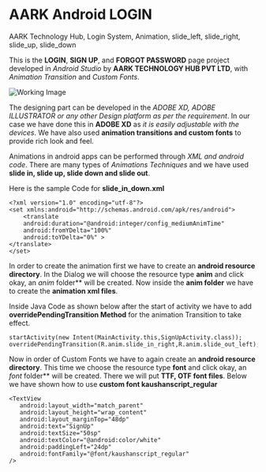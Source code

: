 # AARK Android LOGIN
AARK Technology Hub, Login System, Animation, slide_left, slide_right, slide_up, slide_down 

This is the **LOGIN**, **SIGN UP**, and **FORGOT PASSWORD** page project developed in *Android Studio* by **AARK TECHNOLOGY HUB PVT LTD**,
with *Animation Transition* and *Custom Fonts*.

![Working Image](http://aarktechub.com/img/AARK-Login-system-vid.gif)

The designing part can be developed in the *ADOBE XD, ADOBE
ILLUSTRATOR or any other Design platform as per the requirement*. In our case
we have done this in **ADOBE XD** as *it is easily adjustable with the
devices*. We have also used **animation transitions and custom fonts** to provide rich look
and feel.

Animations in android apps can be performed through *XML and
android code*. There are many types of *Animations Techniques* and we have used **slide in, 
slide up, slide down and slide out**.

Here is the sample Code for **slide_in_down.xml**

```
<?xml version="1.0" encoding="utf-8"?>
<set xmlns:android="http://schemas.android.com/apk/res/android">
    <translate
    android:duration="@android:integer/config_mediumAnimTime"
    android:fromYDelta="100%"
    android:toYDelta="0%" >
</translate>
</set>
```

In order to create the animation first we have to create an **android resource directory**. 
In the Dialog we will choose the resource type **anim** and click okay, an *anim* folder** will be created. 
Now inside the **anim folder** we have to create the **animation xml files**.

Inside Java Code as shown below after the start of activity we have to add **overridePendingTransition Method** for the 
animation Transition to take effect.
```
startActivity(new Intent(MainActivity.this,SignUpActivity.class));
overridePendingTransition(R.anim.slide_in_right,R.anim.slide_out_left);
```

Now in order of Custom Fonts we have to again create an **android resource directory**. This time we choose the resource type **font** and click okay, 
an *font* folder** will be created. There we will put **TTF, OTF font files**.
Below we have shown how to use **custom font kaushanscript_regular**

```
<TextView
   android:layout_width="match_parent"
   android:layout_height="wrap_content"
   android:layout_marginTop="48dp"
   android:text="SignUp"
   android:textSize="50sp"
   android:textColor="@android:color/white"
   android:paddingLeft="24dp"
   android:fontFamily="@font/kaushanscript_regular"
/>
```

